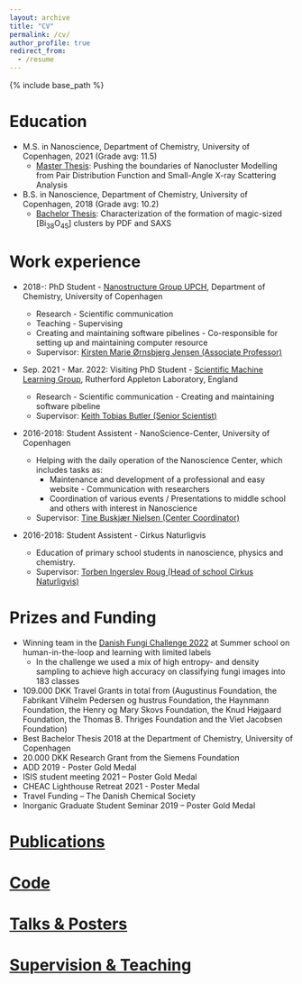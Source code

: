 ```yaml
---
layout: archive
title: "CV"
permalink: /cv/
author_profile: true
redirect_from:
  - /resume
---
```


{% include base_path %}

Education
======
* M.S. in Nanoscience, Department of Chemistry, University of Copenhagen, 2021 (Grade avg: 11.5)
  * [Master Thesis](../files/MasterThesis.pdf): Pushing the boundaries of Nanocluster Modelling from Pair Distribution Function and Small-Angle X-ray Scattering Analysis
* B.S. in Nanoscience, Department of Chemistry, University of Copenhagen, 2018 (Grade avg: 10.2)
  * [Bachelor Thesis](../files/BachelorThesis.pdf): Characterization of the formation of magic-sized [Bi<sub>38</sub>O<sub>45</sub>] clusters by PDF and SAXS

Work experience
======
* 2018-: PhD Student - [Nanostructure Group UPCH](https://nanostructure-cph.com/), Department of Chemistry, University of Copenhagen
    * Research - Scientific communication
    * Teaching - Supervising
    * Creating and maintaining software pibelines - Co-responsible for setting up and maintaining computer resource
  * Supervisor: [Kirsten Marie Ørnsbjerg Jensen (Associate Professor)](https://chem.ku.dk/ansatte/alle/?pure=en/persons/540779)

* Sep. 2021 - Mar. 2022: Visiting PhD Student - [Scientific Machine Learning Group](https://www.scd.stfc.ac.uk/Pages/Scientific-Machine-Learning.aspx), Rutherford Appleton Laboratory, England
    * Research - Scientific communication - Creating and maintaining software pibeline
  * Supervisor: [Keith Tobias Butler (Senior Scientist)](https://www.scd.stfc.ac.uk/Pages/Keith-Butler.aspx)

* 2016-2018: Student Assistent - NanoScience-Center, University of Copenhagen
    * Helping with the daily operation of the Nanoscience Center, which includes tasks as:
      * Maintenance and development of a professional and easy website - Communication with researchers
      * Coordination of various events / Presentations to middle school and others with interest in Nanoscience
  * Supervisor: [Tine Buskjær Nielsen (Center Coordinator)](https://nano.ku.dk/english/contact/)
  
* 2016-2018: Student Assistent - Cirkus Naturligvis
    * Education of primary school students in nanoscience, physics and chemistry.
  * Supervisor: [Torben Ingerslev Roug (Head of school Cirkus Naturligvis)](https://www.linkedin.com/in/torbeningerslevroug/?originalSubdomain=dk)

Prizes and Funding
======
* Winning team in the [Danish Fungi Challenge 2022](https://human-in-the-loop.compute.dtu.dk/challenge/) at Summer school on human-in-the-loop and learning with limited labels 
  * In the challenge we used a mix of high entropy- and density sampling to achieve high accuracy on classifying fungi images into 183 classes
* 109.000 DKK Travel Grants in total from (Augustinus Foundation, the Fabrikant Vilhelm Pedersen og hustrus Foundation, the Haynmann Foundation, the Henry og Mary Skovs Foundation, the Knud Højgaard Foundation, the Thomas B. Thriges Foundation and the Viet Jacobsen Foundation) 
* Best Bachelor Thesis 2018 at the Department of Chemistry, University of Copenhagen
* 20.000 DKK Research Grant from the Siemens Foundation
* ADD 2019 - Poster Gold Medal
* ISIS student meeting 2021 – Poster Gold Medal
* CHEAC Lighthouse Retreat 2021 - Poster Medal
* Travel Funding – The Danish Chemical Society
* Inorganic Graduate Student Seminar 2019 – Poster Gold Medal

[Publications](https://scholar.google.com/citations?user=uQY14MjfYsIC&hl=da&oi=ao)
======

[Code](https://github.com/AndySAnker)
======

[Talks & Posters](https://andynano.github.io/talks/)
======

[Supervision & Teaching](https://andynano.github.io/teaching/)
======

<!--
Publications
======
  <ul>{% for post in site.publications %}
    {% include archive-single-cv.html %}
  {% endfor %}</ul>
  
Talks
======
  <ul>{% for post in site.talks %}
    {% include archive-single-talk-cv.html %}
  {% endfor %}</ul>
  
Teaching
======
  <ul>{% for post in site.teaching %}
    {% include archive-single-cv.html %}
  {% endfor %}</ul>

-->
  

